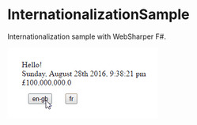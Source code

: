 # InternationalizationSample

Internationalization sample with WebSharper F#.

![preview](https://raw.githubusercontent.com/Kimserey/InternationalizationSample/master/i18n.gif)
